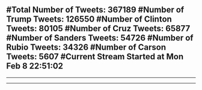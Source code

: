 #Total Number of Tweets: 367189 
#Number of Trump Tweets: 126550
#Number of Clinton Tweets: 80105
#Number of Cruz Tweets: 65877
#Number of Sanders Tweets: 54726
#Number of Rubio Tweets: 34326
#Number of Carson Tweets: 5607
#Current Stream Started at Mon Feb  8 22:51:02
---
---
---
